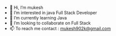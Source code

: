 - 👋 Hi, I’m mukesh
- 👀 I’m interested in java Full Stack Developer
- 🌱 I’m currently learning Java
- 💞️ I’m looking to collaborate on Full Stack
- 📫 To reach me contact : mukesh902k@gmail.com

<!---
mukesh902/mukesh902 is a ✨ special ✨ repository because its `README.md` (this file) appears on your GitHub profile.
You can click the Preview link to take a look at your changes.
--->
